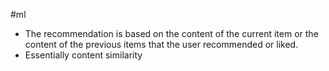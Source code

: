 #ml 

* The recommendation is based on the content of the current item or the content of the previous items that the user recommended or liked.
* Essentially content similarity

